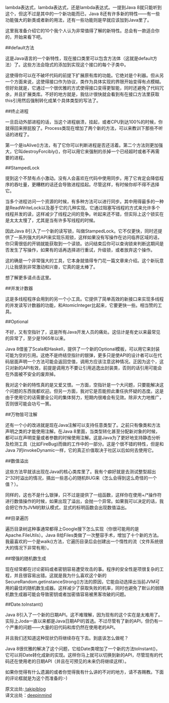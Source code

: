 lambda表达式，lambda表达式，还是lambda表达式。一提到Java 8就只能听到这个，但这不过是其中的一个新功能而已，Java 8还有许多新的特性——有一些功能强大的新类或者新的用法，还有一些功能则是早就应该加到Java里了。

这里我准备介绍它的10个我个人认为非常值得了解的新特性。总会有一款适合你的，开始来看下吧。

##default方法

这是Java语言的一个新特性，现在接口类里可以包含方法体（这就是default方法）了。这些方法会隐式的添加到实现这个接口的每个子类中。

这使得你可以在不破坏代码的前提下扩展原有库的功能。它绝对是个利器。但从另一个方面来说，这使得接口作为协议，类作为具体实现的界限开始变得有点模糊。但好处就是，它通过一个很优雅的方式使得接口变得更智能，同时还避免了代码冗余，并且扩展类库。不好的地方就是，我估计很快就会看到有在接口方法里获取this引用然后强制转化成某个具体类型的写法了。

##终止进程

一旦启动外部进程的话，当这个进程崩溃，挂起，或者CPU到达100%的时候，你就得回来擦屁股了。Process类现在增加了两个新的方法，可以来教训下那些不听话的进程了。

第一个是isAlive()方法，有了它你可以判断进程是否还活着。第二个方法则更加强大，它叫destroyForcibly()，你可以用它来强制的杀掉一个已经超时或者不再需要的进程。

##StampedLock

提到这个不禁有点小激动。没有人会喜欢在代码中使用同步。用了它肯定会降低程序的吞吐量，更糟糕的话还会导致进程挂起。尽管这样，有时候你却不得不选择它。

当多个进程访问一个资源的时候，有多种方法可以进行同步。其中用得最多的一种是ReadWriteLock以及基于它的几种实现。它通过阻塞写线程的方式来允许多个线程并发的读，这样减少了线程之间的竞争。听起来还不错，但实际上这个锁实在是太太太慢了，尤其是当有许多写线程的时候。

因此Java 8引入了一个新的读写锁，叫做StampedLock。它不仅更快，同时还提供了一系列强大的API来实现乐观锁，这样如果没有写操作在访问临界区域的话，你只需很低的开销就能获取到一个读锁。访问结束后你可以查询锁来判断这期间是否发生了写操作，如果有的话再选择进行重试，升级锁，或者放弃这个操作。

这的确是一个非常强大的工具，它本身就值得专门花一篇文章来介绍。这个新玩意儿让我感到非常激动和兴奋，它真的是太棒了。

想了解更多请点击这里。

##并发计数器

这是多线程程序会用到的另一个小工具。它提供了简单高效的新接口来实现多线程的并发读写计数器的功能，和AtomicInteger比起来，它要更快一些。相当赞的工具。

##Optional

不好，又有空指针了，这是所有Java开发人员的痛处。这估计是有史以来最常见的异常了，至少是1965年以来。

Java 8借鉴了Scala和Haskell，提供了一个新的Optional模板，可以用它来封装可能为空的引用。这绝不是终结空指针的银弹，更多只是使API的设计者可以在代码层面声明一个方法可能会返回空值，调用方应该注意这种情况。正因为这个，这只对新的API有效，前提是调用方不要让引用逃逸出封装类，否则的话引用可能会在外面被不安全的废弃掉。

我对这个新的特性真的是又爱又恨。一方面，空指针是一个大问题，只要能解决这个问题的东西我都欢迎。但另一方面，我对它是否能担此重任执怀疑的态度。这是由于使用它的话需要全公司的集体努力，短期内很难会有见效。除非大力地推广，否则很可能会功亏一篑。

##万物皆可注解

还有一个小的改进就是现在Java注解可以支持任意类型了。之前只有像类和方法声明之类的才能使用注解。在Java 8里面，当类型转化甚至分配新对象的时候，都可以在声明变量或者参数的时候使用注解。这是Java为了更好地支持静态分析及检测工具（比如FireBug)而做的工作中的一部分。这是个很不错的特性，但是和Java 7的invokeDynamic一样，它的真正价值取决于社区以后如何去使用它。

##数值溢出

这些方法早就该出现在Java的核心类库里了。我有个癖好就是去测试整型超出2^32时溢出的情况，搞出一些恶心的随机BUG来（怎么会得到这么奇怪的一个值？）。

同样的，这也不是什么银弹，只不过是提供了一组函数，这样你在使用+/*操作符进行数值操作的时候，如果出现了溢出，会抛一个异常。如果我可以决定的话，我会把它作为JVM的默认模式，显式的标明函数会出现数值溢出。

##目录遍历

遍历目录树这种事通常都得上Google搜下怎么实现（你很可能用的是Apache.FileUtils）。Java 8给Files类做了一次整容手术，增加了十个新的方法。我最喜欢的一个是walk()方法，它遍历目录后会创建出一个惰性的流（文件系统很大的情况下非常有用）。

##增强的随机数生成

现在经常都在讨论密码或者密钥容易遭受攻击的事。程序的安全性是项很复杂的工程，并且很容易出错。这就是我为什么喜欢这个新的SecureRandom.getinstanceStrong()方法的原因，它能自动选择出当前JVM可用的最佳的随机数生成器。这样减少了获取失败的机率，同时也避免了默认的弱随机数生成器可能会导致密钥或者加密值容易被黑客攻破的问题。

##Date.toInstant()

Java 8引入了一个新的日期API。这不难理解，因为现有的这个实在是太难用了。实际上Joda一直以来都是Java日期API的首选。不过尽管有了新的API，但仍有一个严重的问题——大量的旧代码和库仍然在使用老的API。

并且我们还知道这种现状仍将继续存在下去。到底该怎么做呢？

Java 8很优雅的解决了这个问题，它给Date类增加了一个新的方法toInstant()，它可以将Date转化成新的实现。这样你马上就可以切换到新的API，尽管现有的代码还在使用老的日期API（并且在可预见的未来仍将继续这样）。

如果你觉得有什么遗漏的或者你觉得我有什么讲的不对的地方，请不吝赐教。下面的评论框就是为这个而准备的:-)

原文出处:[ takipiblog](http://www.takipiblog.com/2014/04/30/10-features-in-java-8-you-havent-heard-of/)  
译文出处：[deepinmind](http://it.deepinmind.com/java/2014/05/03/10-features-in-java-8-you-havent-heard-of.html)